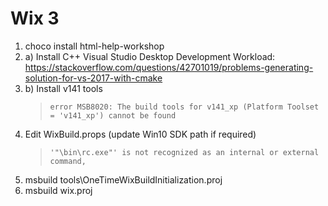 
# Wix 3

1. choco install html-help-workshop
2. a) Install C++ Visual Studio Desktop Development Workload: https://stackoverflow.com/questions/42701019/problems-generating-solution-for-vs-2017-with-cmake
2. b) Install v141 tools
      > `error MSB8020: The build tools for v141_xp (Platform Toolset = 'v141_xp') cannot be found`
3. Edit WixBuild.props (update Win10 SDK path if required)
   > `'"\bin\rc.exe"' is not recognized as an internal or external command,`
4. msbuild tools\OneTimeWixBuildInitialization.proj
5. msbuild wix.proj